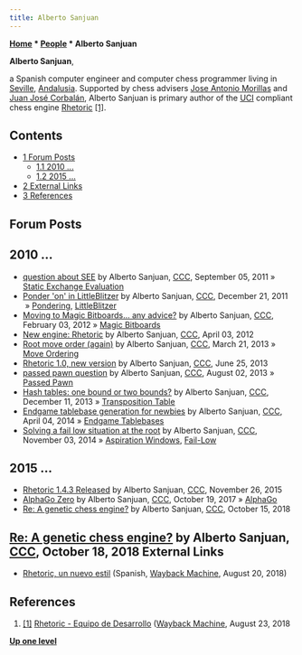 ```yaml
---
title: Alberto Sanjuan
---
```

**[Home](Home "Home") * [People](People "People") * Alberto Sanjuan**

**Alberto Sanjuan**,

a Spanish computer engineer and computer chess programmer living in [Seville](https://en.wikipedia.org/wiki/Seville), [Andalusia](https://en.wikipedia.org/wiki/Andalusia).
Supported by chess advisers [Jose Antonio Morillas](index.php?title=Jose_Antonio_Morillas&action=edit&redlink=1 "Jose Antonio Morillas (page does not exist)") and [Juan José Corbalán](index.php?title=Juan_Jos%C3%A9_Corbal%C3%A1n&action=edit&redlink=1 "Juan José Corbalán (page does not exist)"), Alberto Sanjuan is primary author of the [UCI](UCI "UCI") compliant chess engine [Rhetoric](Rhetoric "Rhetoric")
<a id="cite-note-1" href="#cite-ref-1">[1]</a>.

## Contents

- [1 Forum Posts](#forum-posts)
  - [1.1 2010 ...](#2010-...)
  - [1.2 2015 ...](#2015-...)
- [2 External Links](#external-links)
- [3 References](#references)

## Forum Posts

## 2010 ...

- [question about SEE](http://www.talkchess.com/forum/viewtopic.php?t=40283) by Alberto Sanjuan, [CCC](CCC "CCC"), September 05, 2011 » [Static Exchange Evaluation](Static_Exchange_Evaluation "Static Exchange Evaluation")
- [Ponder 'on' in LittleBlitzer](http://www.talkchess.com/forum/viewtopic.php?t=41541) by Alberto Sanjuan, [CCC](CCC "CCC"), December 21, 2011  » [Pondering](Pondering "Pondering"), [LittleBlitzer](LittleBlitzer "LittleBlitzer")
- [Moving to Magic Bitboards... any advice?](http://www.talkchess.com/forum/viewtopic.php?t=42291) by Alberto Sanjuan, [CCC](CCC "CCC"), February 03, 2012 » [Magic Bitboards](Magic_Bitboards "Magic Bitboards")
- [New engine: Rhetoric](http://www.talkchess.com/forum/viewtopic.php?t=43144) by Alberto Sanjuan, [CCC](CCC "CCC"), April 03, 2012
- [Root move order (again)](http://www.talkchess.com/forum/viewtopic.php?t=47564) by Alberto Sanjuan, [CCC](CCC "CCC"), March 21, 2013 » [Move Ordering](Move_Ordering "Move Ordering")
- [Rhetoric 1.0, new version](http://www.talkchess.com/forum/viewtopic.php?t=48418) by Alberto Sanjuan, [CCC](CCC "CCC"), June 25, 2013
- [passed pawn question](http://www.talkchess.com/forum/viewtopic.php?t=48823) by Alberto Sanjuan, [CCC](CCC "CCC"), August 02, 2013 » [Passed Pawn](Passed_Pawn "Passed Pawn")
- [Hash tables: one bound or two bounds?](http://www.talkchess.com/forum/viewtopic.php?t=50430) by Alberto Sanjuan, [CCC](CCC "CCC"), December 11, 2013 » [Transposition Table](Transposition_Table "Transposition Table")
- [Endgame tablebase generation for newbies](http://www.talkchess.com/forum/viewtopic.php?t=51847) by Alberto Sanjuan, [CCC](CCC "CCC"), April 04, 2014 » [Endgame Tablebases](Endgame_Tablebases "Endgame Tablebases")
- [Solving a fail low situation at the root](http://www.talkchess.com/forum/viewtopic.php?t=54241) by Alberto Sanjuan, [CCC](CCC "CCC"), November 03, 2014 » [Aspiration Windows](Aspiration_Windows "Aspiration Windows"), [Fail-Low](Fail-Low "Fail-Low")

## 2015 ...

- [Rhetoric 1.4.3 Released](http://www.talkchess.com/forum/viewtopic.php?t=58376) by Alberto Sanjuan, [CCC](CCC "CCC"), November 26, 2015
- [AlphaGo Zero](http://www.talkchess.com/forum3/viewtopic.php?f=7&t=65484) by Alberto Sanjuan, [CCC](CCC "CCC"), October 19, 2017 » [AlphaGo](index.php?title=AlphaGo&action=edit&redlink=1 "AlphaGo (page does not exist)")
- [Re: A genetic chess engine?](http://www.talkchess.com/forum3/viewtopic.php?f=7&t=68655&start=2) by Alberto Sanjuan, [CCC](CCC "CCC"), October 15, 2018

## [Re: A genetic chess engine?](http://www.talkchess.com/forum3/viewtopic.php?f=7&t=68655&start=6) by Alberto Sanjuan, [CCC](CCC "CCC"), October 18, 2018 External Links

- [Rhetoric, un nuevo estil](https://web.archive.org/web/20180820102052/http://www.chessrhetoric.com/) (Spanish, [Wayback Machine](https://en.wikipedia.org/wiki/Wayback_Machine), August 20, 2018)

## References

1. <a id="cite-ref-1" href="#cite-note-1">[1]</a> [Rhetoric - Equipo de Desarrollo](https://web.archive.org/web/20180823125714/http://www.chessrhetoric.com/index.php/equipo) ([Wayback Machine](https://en.wikipedia.org/wiki/Wayback_Machine), August 23, 2018

**[Up one level](People "People")**


